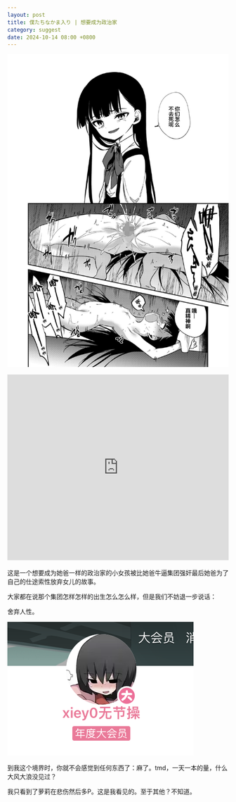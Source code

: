 ```yaml
---
layout: post
title: 僕たちなかま入り | 想要成为政治家
category: suggest
date: 2024-10-14 08:00 +0800
---
```


![P031](assets/img/P031_.jpg)


<iframe id="iFrame1" src="https://axcwg.github.io/e-hentai_embed_js?gid=2236043&token=a0b968db81
" frameborder="0" style="width: 100%; height: 33rem;border: none; margin: 0; padding: 0;  zoom: 0.8">
</iframe>

这是一个想要成为她爸一样的政治家的小女孩被比她爸牛逼集团强奸最后她爸为了自己的仕途索性放弃女儿的故事。

大家都在说那个集团怎样怎样的出生怎么怎么样，但是我们不妨退一步说话：

舍弃人性。

![无节操](assets/img/bid.png)

到我这个境界时，你就不会感觉到任何东西了：麻了。tmd，一天一本的量，什么大风大浪没见过？

我只看到了萝莉在悲伤然后多P。这是我看见的。至于其他？不知道。
